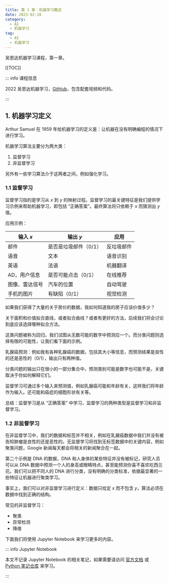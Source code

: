 ```yaml
---
title: 第 1 章：机器学习概述
date: 2023-02-28
category:
  - AI
  - 机器学习
tag:
  - AI
  - 机器学习
---
```


吴恩达机器学习课程，第一章。

<!-- more -->

[[TOC]]

::: info 课程信息

2022 吴恩达机器学习，[GitHub](https://github.com/kaieye/2022-Machine-Learning-Specialization)，包含配套视频和代码。

:::

## 1. 机器学习定义

Arthur Samuel 在 1959 年给机器学习的定义是：让机器在没有明确编程的情况下进行学习。

机器学习算法主要分为两大类：
1. 监督学习
2. 非监督学习

另外有一些学习算法介于这两者之间，例如强化学习。

### 1.1 监督学习

监督学习指的是学习从 $x$ 到 $y$ 的映射过程。监督学习的最关键特征是我们提供学习示例来帮助机器学习，即包括 “正确答案”。最终算法将只依赖于 $x$ 而猜测出 $y$ 值。

应用示例：

| 输入 $x$       | 输出 $y$                  | 应用       |
| -------------- | ------------------------- | ---------- |
| 邮件           | 是否是垃圾邮件（$0 / 1$） | 反垃圾邮件 |
| 语音           | 文本                      | 语音识别   |
| 英语           | 法语                      | 机器翻译   |
| AD，用户信息   | 是否可能点击（$0 / 1$）   | 在线推荐   |
| 图像、雷达信号 | 汽车的位置                | 自动驾驶   |
| 手机的图片     | 有缺陷（$0 / 1$）         | 视觉检测   |

如果我们获得了大量的关于房价的数据，我如何知道我的房子应该价值多少？

关于面积和价值拟合直线，或者拟合曲线？或者有更好的方法，后续我们将会讨论到底应该选择哪种拟合方法。

这类问题被称为回归，我们试图从无数可能的数字中预测应一个。而分类问题则选择有限的可能性，让我们看下面的示例。

乳腺癌预测：例如我有各种乳腺癌的数据，包括其大小等信息，而预测结果是良性的还是恶性的（$0 / 1$），输出只有两种值。

分类问题的输出只在很小的一部分集合中，预测类别可能是数字也可能不是，关键取决于你如何解释它们。

监督学习可通过多个输入来预测值，例如乳腺癌可能和年龄有关，这样我们将年龄作为输入。还可能和癌症的细胞形状有关等。

总结：监督学习是从 “正确答案” 中学习，监督学习的两种类型是监督学习和非监督学习。

### 1.2 非监督学习

在非监督学习中，我们的数据和标签并不相关，例如在乳腺癌数据中我们并没有被告知肿瘤是良性的还是恶性的。无监督学习将找到无标签数据中的关键内容，例如聚类问题，Google 新闻每天都会将相关的新闻聚合在一起。

第二个示例是 DNA 的数据，DNA 和人身体的某些特征并没有被标记，研究人员可以从 DNA 数据中预测一个人的身高或眼睛特点，甚至能预测你喜不喜欢吃西兰花。我们可以把不同人的 DNA 进行分类，没有明确的分类标准，依据最显著的一些特征让机器进行聚类学习。

事实上，我们可以对非监督学习进行定义：数据只给定 $x$ 而不包含 $y$，算法必须在数据中找到正确的结构。

常见的非监督学习：
- 聚类
- 异常检测
- 降维

下面我们将使用 Jupyter Notebook 来学习更多的内容。

::: info Jupyter Notebook

本文不记录 Jupyter Notebook 的相关笔记，如果需要请访问 [官方文档](http://jupyter.org/) 或 [Python 笔记仓库](https://blog.alexsun.top/vuepress-python-notes/pypi-package/) 来学习。

:::
